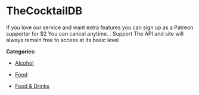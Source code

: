 # TheCocktailDB


If you love our service and want extra features you can sign up as a Patreon supporter for $2 You can cancel anytime.  . Support The API and site will always remain free to access at its basic level



**Categories**:

- [Alcohol](https://github.com/apis-list/apis-list#alcohol)

- [Food](https://github.com/apis-list/apis-list#food)

- [Food & Drinks](https://github.com/apis-list/apis-list#food-and-drinks)



